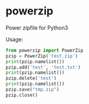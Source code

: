 # powerzip
Power zipfile for Python3


Usage:
```python
from powerzip import PowerZip
pzip = PowerZip('test.zip')
print(pzip.namelist())
pzip.add('test', 'test.txt')
print(pzip.namelist())
pzip.delete('test')
print(pzip.namelist())
pzip.save("tmp.zip")
pzip.close()
```
